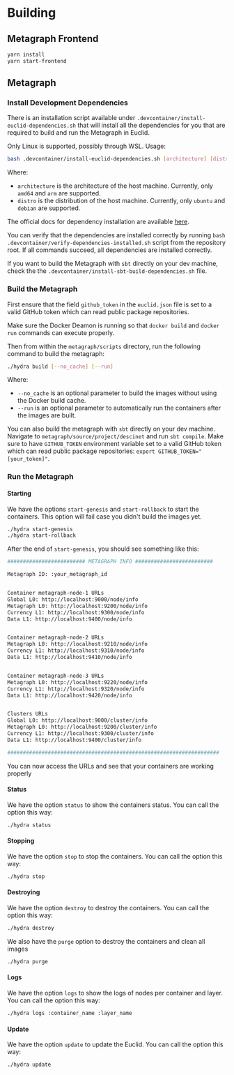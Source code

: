 # Building

## Metagraph Frontend

```bash
yarn install
yarn start-frontend
```

## Metagraph

### Install Development Dependencies

There is an installation script available under `.devcontainer/install-euclid-dependencies.sh` that will install all the dependencies for you that are required to build and run the Metagraph in Euclid.

Only Linux is supported, possibly through WSL. Usage:

```bash
bash .devcontainer/install-euclid-dependencies.sh [architecture] [distribution]
```

Where:

* `architecture` is the architecture of the host machine. Currently, only `amd64` and `arm` are supported.
* `distro` is the distribution of the host machine. Currently, only `ubuntu` and `debian` are supported.

The official docs for dependency installation are available [here](https://docs.constellationnetwork.io/sdk/elements/hydra-cli).

You can verify that the dependencies are installed correctly by running `bash .devcontainer/verify-dependencies-installed.sh` script from the repository root. If all commands succeed, all dependencies are installed correctly.

If you want to build the Metagraph with `sbt` directly on your dev machine, check the the `.devcontainer/install-sbt-build-dependencies.sh` file.

### Build the Metagraph

First ensure that the field `github_token` in the `euclid.json` file is set to a valid GitHub token which can read public package repositories.

Make sure the Docker Deamon is running so that `docker build` and `docker run` commands can execute properly.

Then from within the `metagraph/scripts` directory, run the following command to build the metagraph:

```bash
./hydra build [--no_cache] [--run]
```

Where:

* `--no_cache` is an optional parameter to build the images without using the Docker build cache.
* `--run` is an optional parameter to automatically run the containers after the images are built.

You can also build the metagraph with `sbt` directly on your dev machine. Navigate to `metagraph/source/project/descinet` and run `sbt compile`. Make sure to have `GITHUB_TOKEN` environment variable set to a valid GitHub token which can read public package repositories: `export GITHUB_TOKEN="[your_token]"`.

### Run the Metagraph

#### Starting

We have the options `start-genesis` and `start-rollback` to start the containers. This option will fail case you didn't build the images yet.

```bash
./hydra start-genesis
./hydra start-rollback   
```

After the end of `start-genesis`, you should see something like this:

```bash
######################### METAGRAPH INFO #########################

Metagraph ID: :your_metagraph_id


Container metagraph-node-1 URLs
Global L0: http://localhost:9000/node/info
Metagraph L0: http://localhost:9200/node/info
Currency L1: http://localhost:9300/node/info
Data L1: http://localhost:9400/node/info


Container metagraph-node-2 URLs
Metagraph L0: http://localhost:9210/node/info
Currency L1: http://localhost:9310/node/info
Data L1: http://localhost:9410/node/info


Container metagraph-node-3 URLs
Metagraph L0: http://localhost:9220/node/info
Currency L1: http://localhost:9320/node/info
Data L1: http://localhost:9420/node/info


Clusters URLs
Global L0: http://localhost:9000/cluster/info
Metagraph L0: http://localhost:9200/cluster/info
Currency L1: http://localhost:9300/cluster/info
Data L1: http://localhost:9400/cluster/info

####################################################################
```

You can now access the URLs and see that your containers are working properly

#### Status

We have the option `status` to show the containers status. You can call the option this way:

```bash
./hydra status   
```

#### Stopping

We have the option `stop` to stop the containers. You can call the option this way:

```bash
./hydra stop   
```

#### Destroying

We have the option `destroy` to destroy the containers. You can call the option this way:

```bash
./hydra destroy   
```

We also have the `purge` option to destroy the containers and clean all images

```bash
./hydra purge   
```

#### Logs

We have the option `logs` to show the logs of nodes per container and layer. You can call the option this way:

```bash
./hydra logs :container_name :layer_name   
```

#### Update

We have the option `update` to update the Euclid. You can call the option this way:

```bash
./hydra update   
```
